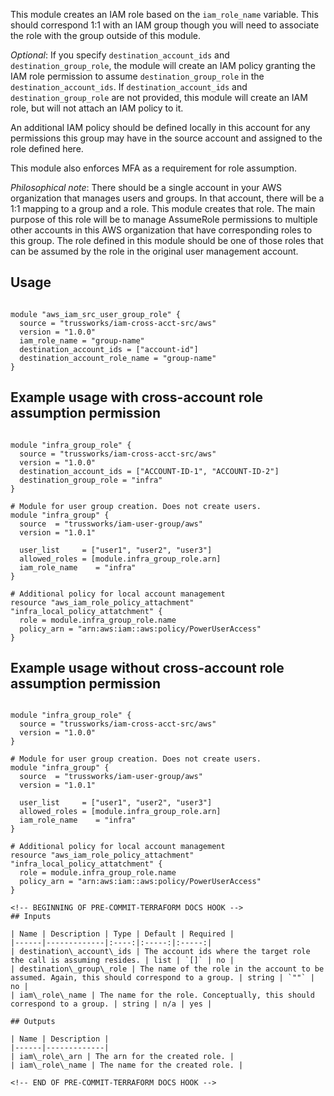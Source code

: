 This module creates an IAM role based on the `iam_role_name` variable. This should correspond 1:1 with an IAM group though you will need to associate the role with the group outside of this module.

_Optional_: If you specify `destination_account_ids` and `destination_group_role`, the module will create an IAM policy granting the IAM role permission to assume `destination_group_role` in the `destination_account_ids`. If `destination_account_ids` and `destination_group_role` are not provided, this module will create an IAM role, but will not attach an IAM policy to it.

An additional IAM policy should be defined locally in this account for any permissions this group may have in the source account and assigned to the role defined here.

This module also enforces MFA as a requirement for role assumption.

_Philosophical note_: There should be a single account in your AWS organization that manages users and groups. In that account, there will be a 1:1 mapping to a group and a role. This module creates that role. The main purpose of this role will be to manage AssumeRole permissions to multiple other accounts in this AWS organization that have corresponding roles to this group.
The role defined in this module should be one of those roles that can be assumed by the role in the original user management account.

## Usage

```hcl

module "aws_iam_src_user_group_role" {
  source = "trussworks/iam-cross-acct-src/aws"
  version = "1.0.0"
  iam_role_name = "group-name"
  destination_account_ids = ["account-id"]
  destination_account_role_name = "group-name"
}
```

## Example usage with cross-account role assumption permission

```hcl

module "infra_group_role" {
  source = "trussworks/iam-cross-acct-src/aws"
  version = "1.0.0"
  destination_account_ids = ["ACCOUNT-ID-1", "ACCOUNT-ID-2"]
  destination_group_role = "infra"
}

# Module for user group creation. Does not create users.
module "infra_group" {
  source  = "trussworks/iam-user-group/aws"
  version = "1.0.1"

  user_list     = ["user1", "user2", "user3"]
  allowed_roles = [module.infra_group_role.arn]
  iam_role_name    = "infra"
}

# Additional policy for local account management
resource "aws_iam_role_policy_attachment" "infra_local_policy_attatchment" {
  role = module.infra_group_role.name
  policy_arn = "arn:aws:iam::aws:policy/PowerUserAccess"
}

```

## Example usage without cross-account role assumption permission

```hcl

module "infra_group_role" {
  source = "trussworks/iam-cross-acct-src/aws"
  version = "1.0.0"
}

# Module for user group creation. Does not create users.
module "infra_group" {
  source  = "trussworks/iam-user-group/aws"
  version = "1.0.1"

  user_list     = ["user1", "user2", "user3"]
  allowed_roles = [module.infra_group_role.arn]
  iam_role_name    = "infra"
}

# Additional policy for local account management
resource "aws_iam_role_policy_attachment" "infra_local_policy_attatchment" {
  role = module.infra_group_role.name
  policy_arn = "arn:aws:iam::aws:policy/PowerUserAccess"
}

<!-- BEGINNING OF PRE-COMMIT-TERRAFORM DOCS HOOK -->
## Inputs

| Name | Description | Type | Default | Required |
|------|-------------|:----:|:-----:|:-----:|
| destination\_account\_ids | The account ids where the target role the call is assuming resides. | list | `[]` | no |
| destination\_group\_role | The name of the role in the account to be assumed. Again, this should correspond to a group. | string | `""` | no |
| iam\_role\_name | The name for the role. Conceptually, this should correspond to a group. | string | n/a | yes |

## Outputs

| Name | Description |
|------|-------------|
| iam\_role\_arn | The arn for the created role. |
| iam\_role\_name | The name for the created role. |

<!-- END OF PRE-COMMIT-TERRAFORM DOCS HOOK -->
